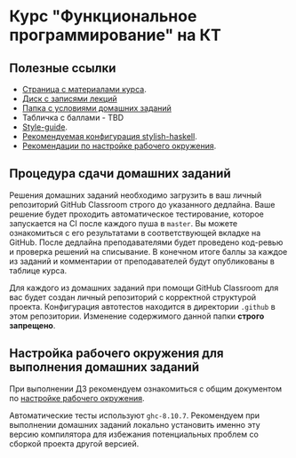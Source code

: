 # Курс "Функциональное программирование" на КТ

## Полезные ссылки

* [Страница с материалами курса](https://github.com/jagajaga/FP-Course-ITMO).
* [Диск с записями лекций](https://drive.google.com/drive/u/1/folders/1S17GlvEM4ehtUVujQjPPtfVE7bqJt141)
* [Папка с условиями домашних заданий](/Homework/)
* Табличка с баллами - TBD
* [Style-guide](code-style.md).
* [Рекомендуемая конфигурация stylish-haskell](.stylish-haskell.yaml).
* [Рекомендации по настройке рабочего окружения](environment-setup.md).

## Процедура сдачи домашних заданий

Решения домашних заданий необходимо загрузить в ваш личный репозиторий GitHub Classroom строго до указанного дедлайна. Ваше решение будет проходить автоматическое тестирование, которое запускается на CI после каждого пуша в `master`. Вы можете ознакомиться с его результатами в соответствующей вкладке на GitHub. После дедлайна преподавателями будет проведено код-ревью и проверка решений на списывание. В конечном итоге баллы за каждое из заданий и комментарии от преподавателей будут опубликованы в таблице курса.

Для каждого из домашних заданий при помощи GitHub Classroom для вас будет создан личный репозиторий с корректной структурой проекта. Конфигурация автотестов находится в директории `.github` в этом репозитории. Изменение содержимого данной папки **строго запрещено**.

## Настройка рабочего окружения для выполнения домашних заданий

При выполнении ДЗ рекомендуем ознакомиться с общим документом по [настройке рабочего окружения](environment-setup.md).

Автоматические тесты используют `ghc-8.10.7`. Рекомендуем при выполнении домашних заданий локально установить именно эту версию компилятора для избежания потенциальных проблем со сборкой проекта другой версией.